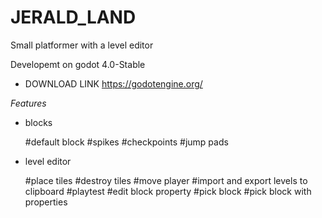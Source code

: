 # JERALD_LAND

Small platformer with a level editor

Developemt on godot 4.0-Stable
- DOWNLOAD LINK https://godotengine.org/

_Features_

- blocks

  #default block
  #spikes
  #checkpoints
  #jump pads

- level editor

  #place tiles
  #destroy tiles
  #move player
  #import and export levels to clipboard
  #playtest
  #edit block property
  #pick block
  #pick block with properties

